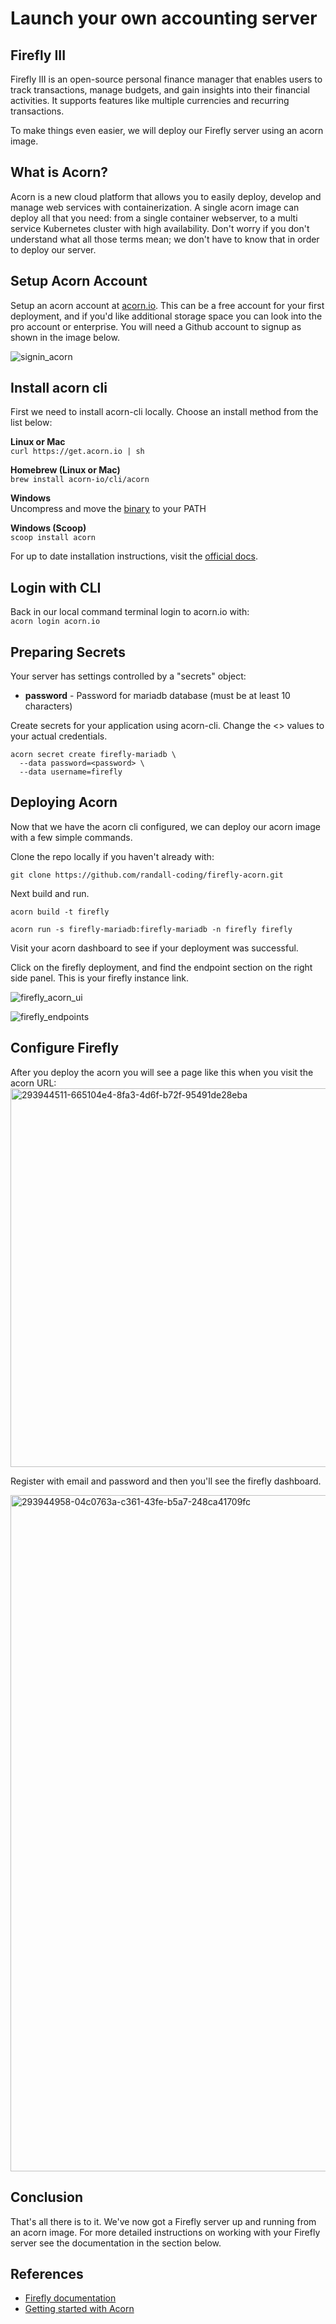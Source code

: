 # Launch your own accounting server
## Firefly III
Firefly III is an open-source personal finance manager that enables users to track transactions, manage budgets, and gain insights into their financial activities. It supports features like multiple currencies and recurring transactions.

To make things even easier, we will deploy our Firefly server using an acorn image.

## What is Acorn?
Acorn is a new cloud platform that allows you to easily deploy, develop and manage web services with containerization.  A single acorn image can deploy all that you need: from a single container webserver, to a multi service Kubernetes cluster with high availability.  Don't worry if you don't understand what all those terms mean; we don't have to know that in order to deploy our server.

## Setup Acorn Account
Setup an acorn account at [acorn.io](https://acorn.io).  This can be a free account for your first deployment, and if you'd like additional storage space you can look into the pro account or enterprise.  You will need a Github account to signup as shown in the image below.

![signin_acorn](https://github.com/randall-coding/opensupports-docker/assets/39175191/d46815fb-d2d5-42cd-b93d-41ca541a63bd)

## Install acorn cli 
First we need to install acorn-cli locally.  Choose an install method from the list below:

**Linux or Mac** <br>
`curl https://get.acorn.io | sh`

**Homebrew (Linux or Mac)** <br>
`brew install acorn-io/cli/acorn`

**Windows** <br> 
Uncompress and move the [binary](https://cdn.acrn.io/cli/default_windows_amd64_v1/acorn.exe) to your PATH

**Windows (Scoop)** <br>
`scoop install acorn`

For up to date installation instructions, visit the [official docs](https://runtime-docs.acorn.io/installation/installing).

## Login with CLI
Back in our local command terminal login to acorn.io with: <br>
`acorn login acorn.io` 

## Preparing Secrets
Your server has settings controlled by a "secrets" object: 
 * **password** - Password for mariadb database (must be at least 10 characters)

Create secrets for your application using acorn-cli.  Change the <> values to your actual credentials.
```
acorn secret create firefly-mariadb \
  --data password=<password> \
  --data username=firefly
```

## Deploying Acorn
Now that we have the acorn cli configured, we can deploy our acorn image with a few simple commands.

Clone the repo locally if you haven't already with:

`git clone https://github.com/randall-coding/firefly-acorn.git`

Next build and run.

`acorn build -t firefly`

`acorn run -s firefly-mariadb:firefly-mariadb -n firefly firefly`

Visit your acorn dashboard to see if your deployment was successful.

Click on the firefly deployment, and find the endpoint section on the right side panel.  This is your firefly instance link.

![firefly_acorn_ui](https://github.com/randall-coding/firefly-acorn/assets/39175191/4f2963e9-47d7-475a-be65-2a579419c761)

![firefly_endpoints](https://github.com/randall-coding/firefly-acorn/assets/39175191/ac24a607-1b91-4089-ae8b-8075a91c06df)

## Configure Firefly
After you deploy the acorn you will see a page like this when you visit the acorn URL:
<img width="606" alt="293944511-665104e4-8fa3-4d6f-b72f-95491de28eba" src="https://github.com/randall-coding/firefly-acorn/assets/39175191/7d789e76-d1af-4167-b69d-5e6e3ddf810b">

Register with email and password and then you'll see the firefly dashboard.

<img width="1082" alt="293944958-04c0763a-c361-43fe-b5a7-248ca41709fc" src="https://github.com/randall-coding/firefly-acorn/assets/39175191/c5bea521-0150-43af-8c66-4de7fc1c7d84">

## Conclusion
That's all there is to it.  We've now got a Firefly server up and running from an acorn image.
For more detailed instructions on working with your Firefly server see the documentation in the section below.

## References
* [Firefly documentation](https://docs.firefly-iii.org/?mtm_campaign=firefly-iii-org&mtm_kwd=top-link)
* [Getting started with Acorn](https://docs.acorn.io/getting-started)
